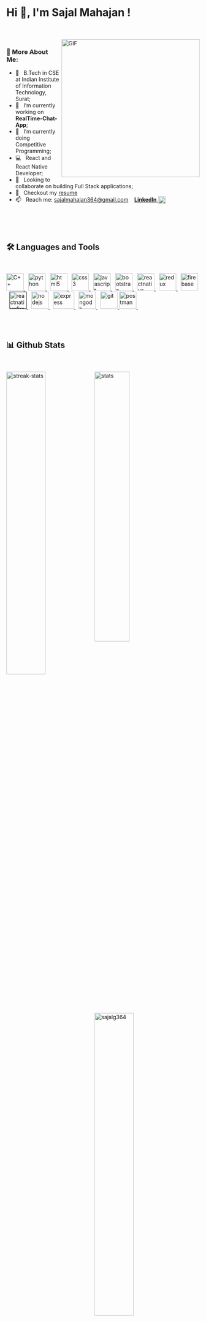 <h1 align="left"> Hi 👋, I'm Sajal Mahajan ! </h1>
<br>

<br/>

<img align="right" alt="GIF" src="https://raw.githubusercontent.com/rahul-jha98/rahul-jha98/main/techstack.gif" width="360px"/>
  
### 🧐 More About Me:
- 🤝 &nbsp; B.Tech in CSE at Indian Institute of Information Technology, Surat;
- 🚀 &nbsp; I’m currently working on **RealTime-Chat-App**;
- 🌱 &nbsp; I’m currently doing Competitive Programming; 
- 💻 &nbsp; React and React Native Developer;
- 🔭 &nbsp; Looking to collaborate on building Full Stack applications;
- 📝 &nbsp; Checkout my [resume](https://drive.google.com/file/d/1y-2VobUDkt-Asv145BOeP9q7eOwIAsan/view?usp=drive_link?usp=sharing)
- 📫 &nbsp; Reach me: <a href="mailto:sajalmahajan364@gmail.com">sajalmahajan364@gmail.com</a> &nbsp;&nbsp; <a href="https://www.linkedin.com/in/sajal-mahajan-a58b9524a/" target="_blank"><b>LinkedIn</b> <img align="center" src="https://www.vectorlogo.zone/logos/linkedin/linkedin-tile.svg" alt="Sajal's-LinkedIn" height="20"></a>

<br>
<br>
<br>

<h2 align="left"> 🛠 Languages and Tools</h2>
<br>
<p align="left">
<a href="https://www.w3schools.com/cpp/" target="_blank" rel="noreferrer"> <img src="https://cdn.worldvectorlogo.com/logos/c.svg" alt="C++" width="45" height="45"/> </a> &nbsp
<a href="https://www.python.org" target="_blank" rel="noreferrer"> <img src="https://cdn.worldvectorlogo.com/logos/python-5.svg" alt="python" width="45" height="45"/> </a> &nbsp
<a href="https://www.w3.org/html/" target="_blank" rel="noreferrer"> <img src="https://cdn.worldvectorlogo.com/logos/html-1.svg" alt="html5" width="45" height="45"/> </a> &nbsp
<a href="https://www.w3schools.com/css/" target="_blank" rel="noreferrer"> <img src="https://cdn.worldvectorlogo.com/logos/css-3.svg" alt="css3" width="45" height="45"/> </a> &nbsp
<a href="https://developer.mozilla.org/en-US/docs/Web/JavaScript" target="_blank" rel="noreferrer"> <img src="https://cdn.worldvectorlogo.com/logos/logo-javascript.svg" alt="javascript" width="45" height="45"/> </a> &nbsp
<a href="https://getbootstrap.com" target="_blank" rel="noreferrer"> <img src="https://cdn.worldvectorlogo.com/logos/bootstrap-4.svg" alt="bootstrap" width="45" height="45"/> </a> &nbsp
<a href="https://reactnative.dev/" target="_blank" rel="noreferrer"> <img src="https://reactnative.dev/img/header_logo.svg" alt="reactnative" width="45" height="45"/> </a> &nbsp
<a href="https://redux.js.org/" target="_blank" rel="noreferrer"> <img src="https://cdn.worldvectorlogo.com/logos/redux.svg" alt="redux" width="45" height="45"/> </a> &nbsp
<a href="https://firebase.google.com/" target="_blank" rel="noreferrer"> <img src="https://www.vectorlogo.zone/logos/firebase/firebase-icon.svg" alt="firebase" width="45" height="45"/> </a> &nbsp
<a href="" target="_blank" rel="noreferrer"> <img src="https://cdn.worldvectorlogo.com/logos/react-native-firebase-1.svg" alt="reactnativefirebase" width="45" height="45"/> </a> &nbsp
<a href="https://nodejs.org" target="_blank" rel="noreferrer"> <img src="https://cdn.worldvectorlogo.com/logos/nodejs-1.svg" alt="nodejs" width="45" height="45"/> </a> &nbsp
<a href="https://expressjs.com" target="_blank" rel="noreferrer"> <img src="https://cdn.worldvectorlogo.com/logos/express-109.svg" alt="express" width="55" height="45"/> </a> &nbsp
<a href="https://www.mongodb.com/" target="_blank" rel="noreferrer"> <img src="https://cdn.worldvectorlogo.com/logos/mongodb-icon-1.svg" alt="mongodb" width="45" height="45"/> </a> &nbsp
<a href="https://git-scm.com/" target="_blank" rel="noreferrer"> <img src="https://www.vectorlogo.zone/logos/git-scm/git-scm-icon.svg" alt="git" width="45" height="45"/> </a> 
<a href="https://postman.com" target="_blank" rel="noreferrer"> <img src="https://www.vectorlogo.zone/logos/getpostman/getpostman-icon.svg" alt="postman" width="45" height="45"/> </a> &nbsp
</p>

<br>
<br>

<h2 align="left"> 📊 Github Stats </h2>
<br>
<p>
<img  src="https://streak-stats.demolab.com/?user=sajalg364&theme=dark" width="45%" align='left' alt="streak-stats">
<img  src="https://github-readme-stats.vercel.app/api?username=sajalg364&show_icons=true&theme=dark" width="42.5%" align='center' alt="stats">
<br>
  <br>
<img  src="https://github-readme-stats-sigma-five.vercel.app/api/top-langs?username=sajalg364&show_icons=true&locale=en&layout=compact&theme=dark" align='left' width="45%" alt="sajalg364" />
</p>





